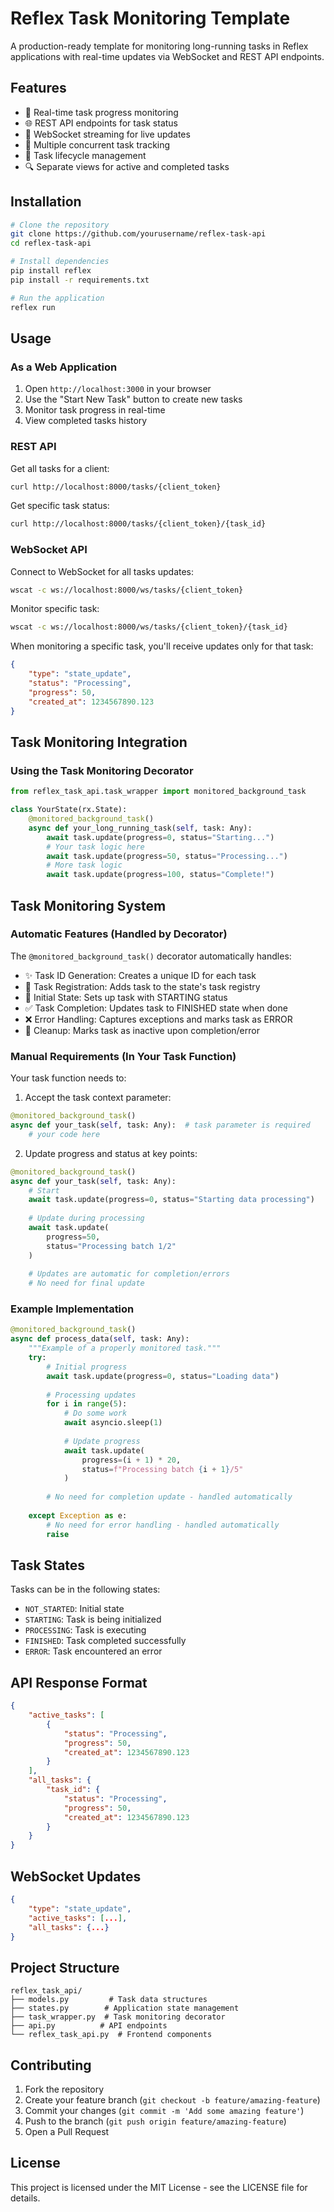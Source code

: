 # Reflex Task Monitoring Template

A production-ready template for monitoring long-running tasks in Reflex applications with real-time updates via WebSocket and REST API endpoints.

## Features

- 🔄 Real-time task progress monitoring
- 🌐 REST API endpoints for task status
- 📡 WebSocket streaming for live updates
- 🎯 Multiple concurrent task tracking
- 🚦 Task lifecycle management
- 🔍 Separate views for active and completed tasks

## Installation

```bash
# Clone the repository
git clone https://github.com/yourusername/reflex-task-api
cd reflex-task-api

# Install dependencies
pip install reflex
pip install -r requirements.txt

# Run the application
reflex run
```

## Usage

### As a Web Application

1. Open `http://localhost:3000` in your browser
2. Use the "Start New Task" button to create new tasks
3. Monitor task progress in real-time
4. View completed tasks history

### REST API

Get all tasks for a client:
```bash
curl http://localhost:8000/tasks/{client_token}
```

Get specific task status:
```bash
curl http://localhost:8000/tasks/{client_token}/{task_id}
```

### WebSocket API

Connect to WebSocket for all tasks updates:
```bash
wscat -c ws://localhost:8000/ws/tasks/{client_token}
```

Monitor specific task:
```bash
wscat -c ws://localhost:8000/ws/tasks/{client_token}/{task_id}
```

When monitoring a specific task, you'll receive updates only for that task:
```json
{
    "type": "state_update",
    "status": "Processing",
    "progress": 50,
    "created_at": 1234567890.123
}
```

## Task Monitoring Integration

### Using the Task Monitoring Decorator

```python
from reflex_task_api.task_wrapper import monitored_background_task

class YourState(rx.State):
    @monitored_background_task()
    async def your_long_running_task(self, task: Any):
        await task.update(progress=0, status="Starting...")
        # Your task logic here
        await task.update(progress=50, status="Processing...")
        # More task logic
        await task.update(progress=100, status="Complete!")
```

## Task Monitoring System

### Automatic Features (Handled by Decorator)

The `@monitored_background_task()` decorator automatically handles:

- ✨ Task ID Generation: Creates a unique ID for each task
- 📝 Task Registration: Adds task to the state's task registry
- 🚀 Initial State: Sets up task with STARTING status
- ✅ Task Completion: Updates task to FINISHED state when done
- ❌ Error Handling: Captures exceptions and marks task as ERROR
- 🧹 Cleanup: Marks task as inactive upon completion/error

### Manual Requirements (In Your Task Function)

Your task function needs to:

1. Accept the task context parameter:
```python
@monitored_background_task()
async def your_task(self, task: Any):  # task parameter is required
    # your code here
```

2. Update progress and status at key points:
```python
@monitored_background_task()
async def your_task(self, task: Any):
    # Start
    await task.update(progress=0, status="Starting data processing")
    
    # Update during processing
    await task.update(
        progress=50, 
        status="Processing batch 1/2"
    )
    
    # Updates are automatic for completion/errors
    # No need for final update
```

### Example Implementation

```python
@monitored_background_task()
async def process_data(self, task: Any):
    """Example of a properly monitored task."""
    try:
        # Initial progress
        await task.update(progress=0, status="Loading data")
        
        # Processing updates
        for i in range(5):
            # Do some work
            await asyncio.sleep(1)
            
            # Update progress
            await task.update(
                progress=(i + 1) * 20,
                status=f"Processing batch {i + 1}/5"
            )
            
        # No need for completion update - handled automatically
            
    except Exception as e:
        # No need for error handling - handled automatically
        raise
```

## Task States

Tasks can be in the following states:
- `NOT_STARTED`: Initial state
- `STARTING`: Task is being initialized
- `PROCESSING`: Task is executing
- `FINISHED`: Task completed successfully
- `ERROR`: Task encountered an error

## API Response Format

```json
{
    "active_tasks": [
        {
            "status": "Processing",
            "progress": 50,
            "created_at": 1234567890.123
        }
    ],
    "all_tasks": {
        "task_id": {
            "status": "Processing",
            "progress": 50,
            "created_at": 1234567890.123
        }
    }
}
```

## WebSocket Updates

```json
{
    "type": "state_update",
    "active_tasks": [...],
    "all_tasks": {...}
}
```

## Project Structure

```
reflex_task_api/
├── models.py         # Task data structures
├── states.py        # Application state management
├── task_wrapper.py  # Task monitoring decorator
├── api.py          # API endpoints
└── reflex_task_api.py  # Frontend components
```

## Contributing

1. Fork the repository
2. Create your feature branch (`git checkout -b feature/amazing-feature`)
3. Commit your changes (`git commit -m 'Add some amazing feature'`)
4. Push to the branch (`git push origin feature/amazing-feature`)
5. Open a Pull Request

## License

This project is licensed under the MIT License - see the LICENSE file for details.
